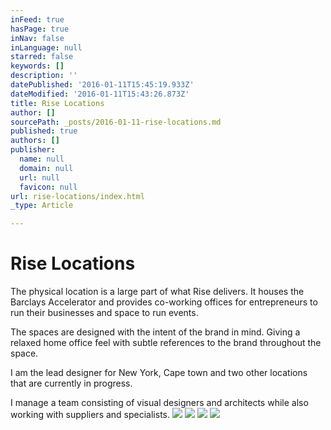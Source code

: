 ```yaml
---
inFeed: true
hasPage: true
inNav: false
inLanguage: null
starred: false
keywords: []
description: ''
datePublished: '2016-01-11T15:45:19.933Z'
dateModified: '2016-01-11T15:43:26.873Z'
title: Rise Locations
author: []
sourcePath: _posts/2016-01-11-rise-locations.md
published: true
authors: []
publisher:
  name: null
  domain: null
  url: null
  favicon: null
url: rise-locations/index.html
_type: Article

---
```

# Rise Locations

The physical location is a large part of what Rise delivers. It houses the Barclays Accelerator and provides co-working offices for entrepreneurs to run their businesses and space to run events.

The spaces are designed with the intent of the brand in mind. Giving a relaxed home office feel with subtle references to the brand throughout the space.

I am the lead designer for New York, Cape town and two other locations that are currently in progress.

I manage a team consisting of visual designers and architects while also working with suppliers and specialists.
![](https://the-grid-user-content.s3-us-west-2.amazonaws.com/a748c6ab-f3df-4976-95b5-014223922bef.jpg)
![](https://the-grid-user-content.s3-us-west-2.amazonaws.com/f64c5692-1cee-4081-b9a5-4733b51be0dd.jpg)
![](https://the-grid-user-content.s3-us-west-2.amazonaws.com/672291d5-85b1-40c5-b288-e4a803d4fccf.jpg)
![](https://the-grid-user-content.s3-us-west-2.amazonaws.com/1ee11bec-f111-4c7f-b7b1-69376af952f2.jpg)